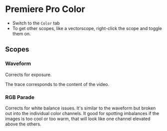 # Premiere Pro Color

- Switch to the `Color` tab
- To get other scopes, like a vectorscope, right-click the scope and toggle them on.

## Scopes

### Waveform

Corrects for exposure.

The trace corresponds to the content of the video.

### RGB Parade

Corrects for white balance issues. It's similar to the waveform but broken out into the individual color channels. It good for spotting imbalances if the images is too cool or too warm, that will look like one channel elevated above the others.